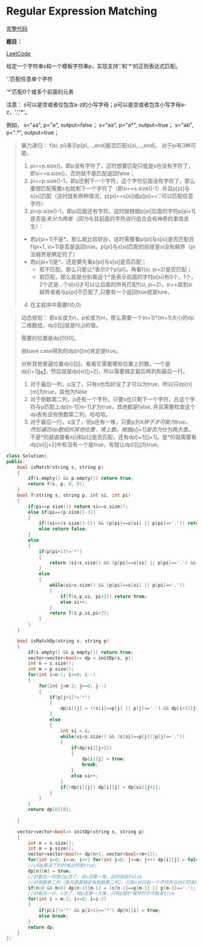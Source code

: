 # Regular Expression Matching
[完整代码](https://github.com/ludandandan/LeetCode/blob/master/01String/10RegularExpressionMatching.cpp)

**题目：**

[LeetCode](https://leetcode.com/problems/regular-expression-matching/)

给定一个字符串s和一个模板字符串p，实现支持'.'和'*'的正则表达式匹配。

'.'匹配任意单个字符

'*'匹配0个或多个前面的元素

注意： s可以是空或者仅包含a-z的小写字母；p可以是空或者包含小写字母a-z，'.','*'。

例如， s="aa", p="a", output=false；
 s="aa", p="a*", output=true；
  s="ab", p=".*", output=true；

> 暴力递归：
> f(si, pi)表示p[pi,...,end]能否匹配s[si,...,end]。
> 对于pi有3种可能，
> 1. pi==p.size()，即p没有字符了，这时想要匹配只能是s也没有字符了，即si==s.size()，否则就不能匹配返回false；
> 2. pi==p.size()-1，即p还剩下一个字符，这个字符后面没有字符了，那么要想匹配需要s也就剩下一个字符了（即si==s.size()-1）并且p[pi]与s[si]匹配（这时就有两种情况，p[pi]==s[si]或p[pi]=='.'可以匹配任意字符）
> 3. pi<p.size()-1，即pi后面还有字符。这时就根据p[pi]后面的字符p[pi+1]是否是*来分为两类（因为*与其前面的字符进行组合会有神奇的事情发生）：
> * 若p[pi+1]不是*，那么就比较好办，这时需要看p[pi]与s[si]是否匹配且f(pi+1, si+1)是否是返回true。p[pi]与s[si]匹配的前提是si没有越界（pi没越界是确定的了）
> * 若p[pi+1]是*，还是要先看p[pi]与s[si]是否匹配；
>   * 若不匹配，那么只能让*表示0个p[pi]，再看f(si, pi+2)是否匹配；
>   * 若匹配，那么就是分别看这个*是表示前面的字符p[si]有0个，1个，2个还是...个s[si]才可以让后面的所有匹配f(si, pi+2)，si++直到si越界或者与p[pi]不匹配了,只要有一个返回true就是ture，
> 
> 4. 在主程序中需要f(0,0)

> 动态规划：
> 若s长度为n，p长度为m，那么需要一个(n+1)*(m+1)大小的dp二维数组，dp[i][j]就是f(i,j)的值。
> 
> 需要的位置是dp[0][0]。
> 
> 由base case得到的dp[n][m]肯定是true。
> 
> 分析其他普遍位置dp[i][j]，看看它需要哪些位置上的数。一个是dp[i+1][j+1](当j+1不是*，并且s[i]与p[j]匹配上之后就要看这个)，然后就是dp[si][j+2]，所以需要搞定最后两列和最后一行。
> 1. 对于最后一列，p没了，只有s也恰好没了才可以为true，所以只dp[n][m]为true，其他为false
> 2. 对于倒数第二列，p还有一个字符，只要s也只剩下一个字符，且这个字符与p匹配上dp[n-1][m-1]才为true，其他都是false, 并且需要检查这个dp表有没有倒数第二列，哈哈哈。
> 3. 对于最后一行，s没了，但p还有一堆，只要p为X*样子才可能为true。
> 然后遍历dp数组的其他位置，填上数。根据p[j+1]是否为*分为两大类。不是\*的就直接看s[i]和p[j]是否匹配，还有dp[i+1][j+1]。是\*的就需要看dp[si][j+2]中有没有一个是true，有就让dp[i][j]为true。

```c++
class Solution{
public:
    bool isMatch(string s, string p)
    {
        if(s.empty() && p.empty()) return true;
        return f(s, p, 0, 0);
    }
    bool f(string s, string p, int si, int pi)
    {
        if(pi==p.size()) return si==s.size();
        else if(pi==(p.size()-1))
        {
            if((si==(s.size()-1)) && (p[pi]==s[si] || p[pi]=='.')) return true;
            else return false;
        }
        else
        {
            if(p[pi+1]!='*')
            {
                return (si<s.size() && (p[pi]==s[si] || p[pi]=='.') && f(s, p, si+1, pi+1));
            }
            else
            {
                while(si<s.size() && (p[pi]==s[si] || p[pi]=='.'))
                {
                    if(f(s,p,si, pi+2)) return true;
                    else si++;
                }
                return f(s,p,si,pi+2);
            }
        }
    }

    bool isMatchDp(string s, string p)
    {
        if(s.empty() && p.empty()) return true;
        vector<vector<bool>> dp = initDp(s, p);
        int n = s.size();
        int m = p.size();
        for(int i=n-1; i>=0; i--)
        {
            for(int j=m-2; j>=0; j--)
            {
                if(p[j+1]!='*') 
                {
                    dp[i][j] = ((s[i]==p[j] || p[j]=='.') && dp[i+1][j+1]);
                }
                else
                {
                    int si = i;
                    while(si<s.size() && (s[si]==p[j]||p[j]=='.'))
                    {
                        if(dp[si][j+2])
                        {
                            dp[i][j] = true;
                            break;
                        }
                        else si++;
                    }
                    if(!dp[i][j]) dp[i][j] = dp[si][j+2];
                }
            }
        }
        return dp[0][0];
        
    }

    vector<vector<bool>> initDp(string s, string p)
    {
        int n = s.size();
        int m = p.size();
        vector<vector<bool>> dp(n+1, vector<bool>(m+1));
        for(int i=0; i<=n; i++) for(int j=0; j<=m; j++) dp[i][j] = false;
        //s和p都没了的时候必然是true;
        dp[n][m] = true;
        //对最后一列表示p没了，但s还要一堆，此时就是false
        //对倒数第二列（首先需要确定有倒数第二列），只有s也只有一个字符并且他们匹配时dp[n-1][m-1]才是ture
        if(n>0 && m>0) dp[n-1][m-1] = (s[n-1]==p[m-1] || p[m-1]=='.');
        //对最后一行，s没了，但p还要一大堆，只有p是X*模样时才可能是true
        for(int i = m-2; i>=0; i=i-2)
        {
            if(p[i]!='*' && p[i+1]=='*') dp[n][i] = true;
            else break;
        }
        return dp;
    }
};
```